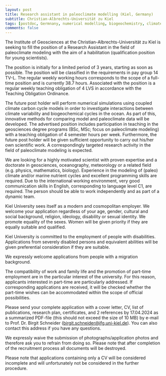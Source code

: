 ```yaml
---
layout: post
title: Research assistant in paleoclimate modelling (Kiel, Germany)
subtitle: Christian-Albrechts-Universität zu Kiel
tags: [postdoc, Germnany, numerical modelling, biogeochemistry, climate variability]
comments: false
---
```

The Institute of Geosciences at the Christian-Albrechts-Universität zu Kiel is seeking to fill the position of a Research Assistant in the field of paleoclimate modeling with the aim of a habilitation (qualification position for young scientists).

The position is initially for a limited period of 3 years, starting as soon as possible. The position will be classified in the requirements in pay group 14 TV-L. The regular weekly working hours corresponds to the scope of a full-time position and is currently 38.7 hours. Associated with the position is a regular weekly teaching obligation of 4 LVS in accordance with the Teaching Obligation Ordinance.

The future post holder will perform numerical simulations using coupled climate carbon cycle models in order to investigate interactions between climate variability and biogeochemical cycles in the ocean. As part of this, innovative methods for comparing model and paleoclimate data will be developed. The advertised position includes participation in teaching in the geosciences degree programs (BSc, MSc; focus on paleoclimate modeling) with a teaching obligation of 4 semester hours per week. Furthermore, the future post holder will be given sufficient opportunity to carry out his/her own scientific work. A correspondingly targeted research activity in the field of paleoclimate modeling is expected.

We are looking for a highly motivated scientist with proven expertise and a doctorate in geosciences, oceanography, meteorology or a related field (e.g. physics, mathematics, biology). Experience in the modeling of (paleo) climate and/or marine nutrient cycles and excellent programming skills are required. Due to the international working environment, very good communication skills in English, corresponding to language level C1, are required. The person should be able to work independently and as part of a dynamic team.

Kiel University sees itself as a modern and cosmopolitan employer. We welcome your application regardless of your age, gender, cultural and social background, religion, ideology, disability or sexual identity. We promote equality of the sexes. Women will be given priority if they are equally suitable and qualified.

Kiel University is committed to the employment of people with disabilities. Applications from severely disabled persons and equivalent abilities will be given preferential consideration if they are suitable.

We expressly welcome applications from people with a migration background.

The compatibility of work and family life and the promotion of part-time employment are in the particular interest of the university. For this reason, applicants interested in part-time are particularly addressed. If corresponding applications are received, it will be checked whether the part-time wishes can be accommodated within the scope of official possibilities.

Please send your complete application with a cover letter, CV, list of publications, research plan, certificates, and 2 references by 17.04.2024 as a summarized PDF-file (this should not exceed the size of 10 MB) by e-mail to Prof. Dr. Birgit Schneider (birgit.schneider@ifg.uni-kiel.de). You can also contact this address if you have any questions.

We expressly waive the submission of photographs/application photos and therefore ask you to refrain from doing so. Please note that after completion of the recruitment process all documents will be destroyed.

Please note that applications containing only a CV will be considered incomplete and will unfortunately not be considered in the further procedure.
